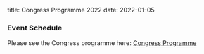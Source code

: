 title: Congress Programme 2022
date: 2022-01-05

### Event Schedule
Please see the Congress programme here: <a href="/files/WCMNM 2022 Programme.pdf.pdf">Congress Programme</a> 
